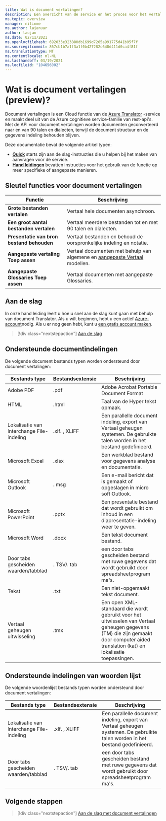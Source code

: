 ```yaml
---
title: Wat is document vertalingen?
description: Een overzicht van de service en het proces voor het vertalen van batch documenten in de Cloud.
ms.topic: overview
manager: nitinme
ms.author: lajanuar
author: laujan
ms.date: 02/11/2021
ms.openlocfilehash: 692033e323880db1699d7265a991775d41b05f7f
ms.sourcegitcommit: 867cb1b7a1f3a1f0b427282c648d411d0ca4f81f
ms.translationtype: MT
ms.contentlocale: nl-NL
ms.lasthandoff: 03/19/2021
ms.locfileid: "104656002"
---
```

# <a name="what-is-document-translation-preview"></a>Wat is document vertalingen (preview)?

Document vertalingen is een Cloud functie van de [Azure Translator](../translator-info-overview.md) -service en maakt deel uit van de Azure cognitieve service-familie van rest-api's. Met de API voor document vertalingen worden documenten geconverteerd naar en van 90 talen en dialecten, terwijl de document structuur en de gegevens indeling behouden blijven.

Deze documentatie bevat de volgende artikel typen:  

* [**Quick**](get-started-with-document-translation.md) starts zijn aan de slag-instructies die u helpen bij het maken van aanvragen voor de service.
* [**Hand leidingen**](create-sas-tokens.md) bevatten instructies voor het gebruik van de functie op meer specifieke of aangepaste manieren.  

## <a name="document-translation-key-features"></a>Sleutel functies voor document vertalingen

| Functie | Beschrijving |
| ---------| -------------|
| **Grote bestanden vertalen**| Vertaal hele documenten asynchroon.|
|**Een groot aantal bestanden vertalen**|Vertaal meerdere bestanden tot en met 90 talen en dialecten.|
|**Presentatie van bron bestand behouden**| Vertaal bestanden en behoud de oorspronkelijke indeling en notatie.|
|**Aangepaste vertaling Toep assen**| Vertaal documenten met behulp van algemene en [aangepaste Vertaal](../customization.md#custom-translator) modellen.|
|**Aangepaste Glossaries Toep assen**|Vertaal documenten met aangepaste Glossaries.|

## <a name="how-to-get-started"></a>Aan de slag

In onze hand leiding leert u hoe u snel aan de slag kunt gaan met behulp van document Translator. Als u wilt beginnen, hebt u een actief [Azure-account](https://azure.microsoft.com/free/cognitive-services/)nodig.  Als u er nog geen hebt, kunt u [een gratis account maken](https://azure.microsoft.com/free).

> [!div class="nextstepaction"]
> [Aan de slag](get-started-with-document-translation.md)

## <a name="supported-document-formats"></a>Ondersteunde documentindelingen

De volgende document bestands typen worden ondersteund door document vertalingen:

| Bestands type| Bestandsextensie|Beschrijving|
|---|---|--|
|Adobe PDF|.pdf|Adobe Acrobat Portable Document Format|
|HTML|.html|Taal van de Hyper tekst opmaak.|
|Lokalisatie van Interchange File-indeling|.xlf. , XLIFF| Een parallelle document indeling, export van Vertaal geheugen systemen. De gebruikte talen worden in het bestand gedefinieerd.|
|Microsoft Excel|.xlsx|Een werkblad bestand voor gegevens analyse en documentatie.|
|Microsoft Outlook|. msg|Een e-mail bericht dat is gemaakt of opgeslagen in micro soft Outlook.|
|Microsoft PowerPoint|.pptx| Een presentatie bestand dat wordt gebruikt om inhoud in een diapresentatie-indeling weer te geven.|
|Microsoft Word|.docx| Een tekst document bestand.|
|Door tabs gescheiden waarden/tabblad|. TSV/. tab| een door tabs gescheiden bestand met ruwe gegevens dat wordt gebruikt door spreadsheetprogram ma's.|
|Tekst|.txt| Een niet-opgemaakt tekst document.|
|Vertaal geheugen uitwisseling|.tmx|Een open XML-standaard die wordt gebruikt voor het uitwisselen van Vertaal geheugen gegevens (TM) die zijn gemaakt door computer aided translation (kat) en lokalisatie toepassingen.|

## <a name="supported-glossary-formats"></a>Ondersteunde indelingen van woorden lijst

De volgende woordenlijst bestands typen worden ondersteund door document vertalingen:

| Bestands type| Bestandsextensie|Beschrijving|
|---|---|--|
|Lokalisatie van Interchange File-indeling|.xlf. , XLIFF| Een parallelle document indeling, export van Vertaal geheugen systemen. De gebruikte talen worden in het bestand gedefinieerd.|
|Door tabs gescheiden waarden/tabblad|. TSV/. tab| een door tabs gescheiden bestand met ruwe gegevens dat wordt gebruikt door spreadsheetprogram ma's.|

## <a name="next-steps"></a>Volgende stappen

> [!div class="nextstepaction"]
> [Aan de slag met document vertalingen](get-started-with-document-translation.md)
